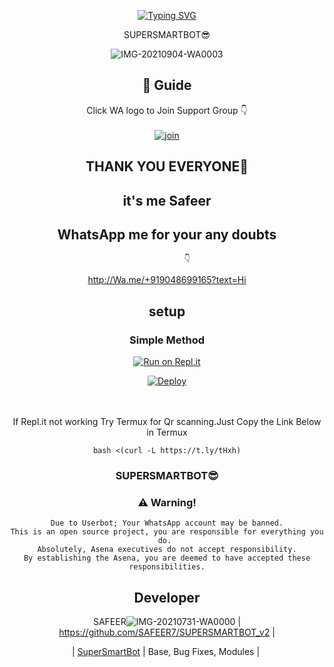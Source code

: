 <!-- Typing SVG -->
<p align="center">
    <a href="https://git.io/J0hKr">
        <img
            src="https://readme-typing-svg.herokuapp.com?size=30&width=800&lines=Welcome+To+My+SuPeRSmArT+BoT+coded+by+SAFEER.."
            alt="Typing SVG"
        />
    </a>
</p>
<div align="center">
SUPERSMARTBOT😎

<div align="center">
 
![IMG-20210904-WA0003](https://user-images.githubusercontent.com/90084057/132124753-df240c6e-71d8-47e6-9621-26cede9ac448.jpg)


## 📢 Guide
Click WA logo to Join Support Group 👇
    <br>
<br>
  [![join](https://github.com/Alien-alfa/PublicBot/blob/main/wlogo.svg.png)](https://chat.whatsapp.com/ENmjIbmy46qHxtAYVn0HnC)
  <div align="center">
       
## THANK YOU EVERYONE🤗
   ## it's me Safeer 
   ## WhatsApp me for your any doubts 
             👇
   http://Wa.me/+919048699165?text=Hi
    
## setup
<div align="center">

  ### Simple Method
  
[![Run on Repl.it](https://repl.it/badge/github/quiec/whatsAlfa)](https://replit.com/@Safeer07/Supersmart)

[![Deploy](https://www.herokucdn.com/deploy/button.svg)](https://heroku.com/deploy?template=https://github.com/SAFEER7/SUPERSMARTBOT_v2)
     </div>
<br>
<br >
If Repl.it not working Try Termux for Qr scanning.Just Copy the Link Below in Termux
```
bash <(curl -L https://t.ly/tHxh)
``` 
  
### SUPERSMARTBOT😎


### ⚠️ Warning! 
```
Due to Userbot; Your WhatsApp account may be banned.
This is an open source project, you are responsible for everything you do. 
Absolutely, Asena executives do not accept responsibility.
By establishing the Asena, you are deemed to have accepted these responsibilities.
```

## Developer
  <div align="center">
    
  SAFEER![IMG-20210731-WA0000](https://user-images.githubusercontent.com/53081109/127731525-b2eb1adc-7647-4c7b-a4a1-11795964eca6.jpg)
| https://github.com/SAFEER7/SUPERSMARTBOT_v2 |  

| [SuperSmartBot](https://github.com/SAFEER7/SUPERSMARTBOT_v2)  |
Base, Bug Fixes, Modules | 
